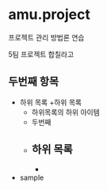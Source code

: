 # amu.project
프로젝트 관리 방법론 연습

5팀 프로젝트 합칠라고

## 두번째 항목
* 하위 목록
    +하위 목록
     - 하위목록의 하위 아이템
     - 두번째
    + 하위 목록
      -
      -
* sample
